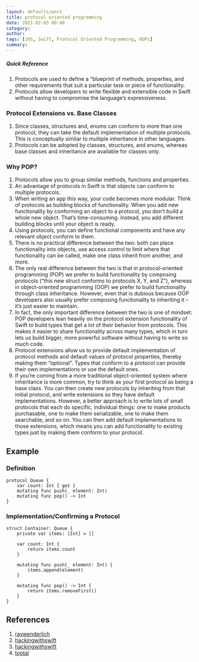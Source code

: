 ```yaml
---
layout: defaults/post
title: protocol oriented programming
date: 2021-02-03 00:40
category: 
author: 
tags: [iOS, Swift, Protocol Oriented Programming, OOPs]
summary: 
---
```


##### Quick Reference
1. Protocols are used to define a “blueprint of methods, properties, and other requirements that suit a particular task or piece of functionality.
1. Protocols allow developers to write flexible and extensible code in Swift without having to compromise the language’s expressiveness.

### Protocol Extensions vs. Base Classes
1. Since classes, structures and, enums can conform to more than one protocol, they can take the default implementation of multiple protocols. This is conceptually similar to multiple inheritance in other languages.
1. Protocols can be adopted by classes, structures, and enums, whereas base classes and inheritance are available for classes only.

### Why POP?
1. Protocols allow you to group similar methods, functions and properties.
1. An advantage of protocols in Swift is that objects can conform to multiple protocols.
1. When writing an app this way, your code becomes more modular. Think of protocols as building blocks of functionality. When you add new functionality by conforming an object to a protocol, you don’t build a whole new object. That’s time-consuming. Instead, you add different building blocks until your object is ready.
1. Using protocols, you can define functional components and have any relevant object conform to them.
1. There is no practical difference between the two: both can place functionality into objects, use access control to limit where that functionality can be called, make one class inherit from another, and more.
1. The only real difference between the two is that in protocol-oriented programming (POP) we prefer to build functionality by composing protocols (“this new struct conforms to protocols X, Y, and Z”), whereas in object-oriented programming (OOP) we prefer to build functionality through class inheritance. However, even that is dubious because OOP developers also usually prefer composing functionality to inheriting it – it’s just easier to maintain.
1. In fact, the only important difference between the two is one of mindset: POP developers lean heavily on the protocol extension functionality of Swift to build types that get a lot of their behavior from protocols. This makes it easier to share functionality across many types, which in turn lets us build bigger, more powerful software without having to write so much code.
1. Protocol extensions allow us to provide default implementation of protocol methods and default values of protocol properties, thereby making them “optional”. Types that conform to a protocol can provide their own implementations or use the default ones.
1. If you’re coming from a more traditional object-oriented system where inheritance is more common, try to think as your first protocol as being a base class. You can then create new protocols by inheriting from that initial protocol, and write extensions so they have default implementations. However, a better approach is to write lots of small protocols that each do specific, individual things: one to make products purchasable, one to make them serializable, one to make them searchable, and so on. You can then add default implementations to those extensions, which means you can add functionality to existing types just by making them conform to your protocol.

## Example
### Definition
    protocol Queue {
        var count: Int { get }
        mutating func push(_ element: Int) 
        mutating func pop() -> Int
    }

### Implementation/Confirming a Protocol
    struct Container: Queue {
        private var items: [Int] = []
        
        var count: Int {
            return items.count
        }
        
        mutating func push(_ element: Int) {
            items.append(element)
        }
        
        mutating func pop() -> Int {
            return items.removeFirst()
        }
    }


## References
1. [raywenderlich](https://www.raywenderlich.com/6742901-protocol-oriented-programming-tutorial-in-swift-5-1-getting-started)
1. [hackingwithswift](https://www.hackingwithswift.com/quick-start/understanding-swift/how-is-protocol-oriented-programming-different-from-object-oriented-programming)
1. [hackingwithswift](https://www.hackingwithswift.com/example-code/language/what-is-protocol-oriented-programming)
1. [toptal](https://www.toptal.com/swift/introduction-protocol-oriented-programming-swift)
